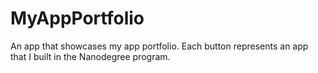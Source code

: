 # MyAppPortfolio
An app that showcases my app portfolio. Each button represents an app that I built in the Nanodegree program.

